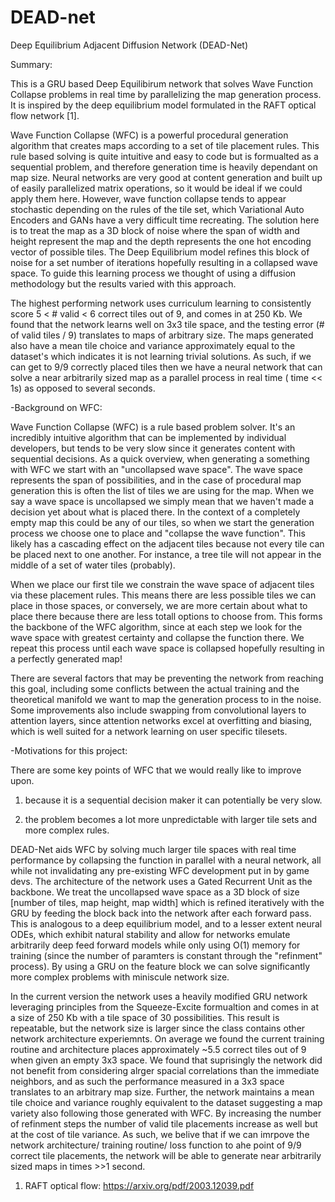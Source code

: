 # DEAD-net
Deep Equilibrium Adjacent Diffusion Network (DEAD-Net) 


Summary:


This is a GRU based Deep Equilibirum network that solves Wave Function Collapse problems in real time by parallelizing the map generation process. 
It is inspired by the deep equilibrium model formulated in the RAFT optical flow network [1]. 


Wave Function Collapse (WFC) is a powerful procedural generation algorithm that creates maps according to a set of tile placement rules. 
This rule based solving is quite intuitive and easy to code but is formualted as a sequential problem, and therefore generation time is heavily dependant on map size.
Neural networks are very good at content generation and built up of easily parallelized matrix operations, so it would be ideal if we could apply them here.
However, wave function collapse tends to appear stochastic depending on the rules of the tile set, which Variational Auto Encoders and GANs have a very difficult time recreating. 
The solution here is to treat the map as a 3D block of noise where the span of width and height represent the map and the depth represents the one hot encoding vector of possible tiles.
The Deep Equilibrium model refines this block of noise for a set number of iterations hopefully resulting in a collapsed wave space.
To guide this learning process we thought of using a diffusion methodology but the results varied with this approach.


The highest performing network uses curriculum learning to consistently score 5 < # valid < 6 correct tiles out of 9, and comes in at 250 Kb. 
We found that the network learns well on 3x3 tile space, and the testing error (# of valid tiles / 9) translates to maps of arbitrary size.
The maps generated also have a mean tile choice and variance approximately equal to the dataset's which indicates it is not learning trivial solutions. 
As such, if we can get to 9/9 correctly placed tiles then we have a neural network that can solve a near arbitrarily sized map as a parallel process in real time ( time << 1s) as opposed to several seconds.




-Background on WFC:

Wave Function Collapse (WFC) is a rule based problem solver. 
It's an incredibly intuitive algorithm that can be implemented by individual developers, but tends to be very slow since it generates content with sequential decisions. 
As a quick overview, when generating a something with WFC we start with an "uncollapsed wave space". 
The wave space represents the span of possibilities, and in the case of procedural map generation this is often the list of tiles we are using for the map.
When we say a wave space is uncollapsed we simply mean that we haven't made a decision yet about what is placed there.
In the context of a completely empty map this could be any of our tiles, so when we start the generation process we choose one to place and "collapse the wave function".
This likely has a cascading effect on the adjacent tiles because not every tile can be placed next to one another. 
For instance, a tree tile will not appear in the middle of a set of water tiles (probably). 

When we place our first tile we constrain the wave space of adjacent tiles via these placement rules.
This means there are less possible tiles we can place in those spaces, or conversely, we are more certain about what to place there because there are less totall options to choose from. 
This forms the backbone of the WFC algorithm, since at each step we look for the wave space with greatest certainty and collapse the function there.
We repeat this process until each wave space is collapsed hopefully resulting in a perfectly generated map!


There are several factors that may be preventing the network from reaching this goal, including some conflicts between the actual training and the theoretical manifold we want to map the generation process to in the noise. 
Some improvements also include swapping from convolutional layers to attention layers, since attention networks excel at overfitting and biasing, which is well suited for a network learning on user specific tilesets. 


-Motivations for this project:

There are some key points of WFC that we would really like to improve upon.

1) because it is a sequential decision maker it can potentially be very slow.

2) the problem becomes a lot more unpredictable with larger tile sets and more complex rules.

DEAD-Net aids WFC by solving much larger tile spaces with real time performance by collapsing the function in parallel with a neural network, all while not invalidating any pre-existing WFC development put in by game devs.
The architecture of the network uses a Gated Recurrent Unit as the backbone.
We treat the uncollapsed wave space as a 3D block of size [number of tiles, map height, map width] which is refined iteratively with the GRU by feeding the block back into the network after each forward pass.
This is analogous to a deep equilibrium model, and to a lesser extent neural ODEs, which exhibit natural stability and allow for networks emulate arbitrarily deep feed forward models while only using O(1) memory for training (since the number of paramters is constant through the "refinment" process).
By using a GRU on the feature block we can solve significantly more complex problems with miniscule network size. 


In the current version the network uses a heavily modified GRU network leveraging principles from the Squeeze-Excite formualtion and comes in at a size of 250 Kb with a tile space of 30 possibilities.
This result is repeatable, but the network size is larger since the class contains other network architecture experiemnts.
On average we found the current training routine and architecture places approximately ~5.5 correct tiles out of 9 when given an empty 3x3 space.
We found that suprisingly the network did not benefit from considering alrger spacial correlations than the immediate neighbors, and as such the performance measured in a 3x3 space translates to an arbitrary map size. 
Further, the network maintains a mean tile choice and variance roughly equivalent to the dataset suggesting a map variety also following those generated with WFC. 
By increasing the number of refinment steps the number of valid tile placements increase as well but at the cost of tile variance.
As such, we belive that if we can imrpove the network architecture/ training routine/ loss function to ahe point of 9/9 correct tile placements, the network will be able to generate near arbitrarily sized maps in times >>1 second.



1. RAFT optical flow: https://arxiv.org/pdf/2003.12039.pdf


